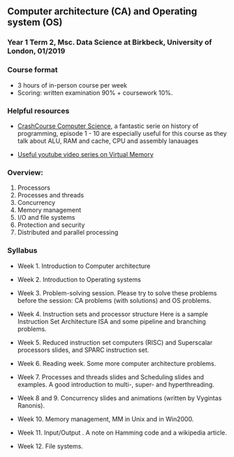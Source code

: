 ## Computer architecture (CA) and Operating system (OS)
### Year 1 Term 2, Msc. Data Science at Birkbeck, University of London, 01/2019

### Course format
* 3 hours of in-person course per week
* Scoring: written examination 90% + coursework 10%. 

### Helpful resources

* [CrashCourse Computer Science](https://www.youtube.com/playlist?list=PL8dPuuaLjXtNlUrzyH5r6jN9ulIgZBpdo), a fantastic serie on history of programming, episode 1 - 10 are especially useful for this course as they talk about ALU, RAM and cache, CPU and assembly lanauages

* [Useful youtube video series on Virtual Memory](https://www.youtube.com/playlist?list=PLiwt1iVUib9s2Uo5BeYmwkDFUh70fJPxX)


### Overview: 
1. Processors 
2. Processes and threads 
3. Concurrency 
4. Memory management 
5. I/O and file systems 
6. Protection and security 
7. Distributed and parallel processing

### Syllabus

* Week 1. Introduction to Computer architecture 

* Week 2. Introduction to Operating systems 

* Week 3. Problem-solving session. Please try to solve these problems before the session: CA problems (with solutions) and OS problems. 

* Week 4. Instruction sets and processor structure 
Here is a sample Instruction Set Architecture ISA and some pipeline and branching problems. 

* Week 5. Reduced instruction set computers (RISC) and Superscalar processors slides, and SPARC instruction set. 

* Week 6. Reading week. Some more computer architecture problems. 

* Week 7. Processes and threads slides and Scheduling slides and examples. 
A good introduction to multi-, super- and hyperthreading.

* Week 8 and 9. Concurrency slides and animations (written by Vygintas Ranonis). 

* Week 10. Memory management, MM in Unix and in Win2000.

* Week 11. Input/Output . A note on Hamming code and a wikipedia article.

* Week 12. File systems. 
